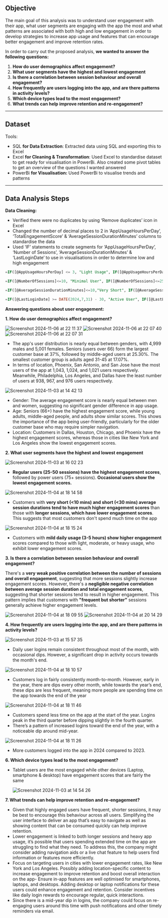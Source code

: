 
## Objective

The main goal of this analysis was to understand user engagement with their app, what user segments are engaging with the app the most and what patterns are associated with both high and low engagement in order to develop strategies to increase app usage and features that can encourage better engagement and improve retention rates. 

In order to carry out the proposed analysis, **we wanted to answer the following questions:**

1. **How do user demographics affect engagement?**
2. **What user segments have the highest and lowest engagement**
3. **Is there a correlation between session behaviour and overall engagement?**
4. **How frequently are users logging into the app, and are there patterns in activity levels?**
5. **Which device types lead to the most engagement?**
6. **What trends can help improve retention and re-engagement?**

---

## Dataset

Tools:

- SQL **for Data Extraction**:
Extracted data using SQL and exporting this to Excel
- Excel **for Cleaning & Transformation**:
Used Excel to standardise dataset to get ready for visualisation in PowerBi. Also created some pivot tables to get an overview of the questions I wanted answered
- PowerBi **for Visualisation:** Used PowerBi to visualise trends and patterns

---

## Data Analysis Steps

**Data Cleaning:**

- Verified there were no duplicates by using ‘Remove duplicates’ icon in Excel
- Changed the number of decimal places to 2 in ‘AppUsageHoursPerDay’, ‘TotalEngagementScore’ & ‘AverageSessionDurationMinutes’ columns to standardise the data
- Used ‘IF’ statements to create segments for ‘AppUsageHoursPerDay’, ‘Number of Sessions’, ‘AverageSessionDurationMinutes’ & ‘LastLoginDate’ to use in visualisations in order to determine low and  high engagement

```sql
=IF([@AppUsageHoursPerDay] <= 3, "Light Usage", IF([@AppUsageHoursPerDay] <= 5, "Mild Usage", IF([@AppUsageHoursPerDay] <=8, "Moderate Usage", "Heavy Usage")))
```

```sql
=IF([@NumberOfSessions]<=10, "Minimal User", IF([@NumberOfSessions]<=25, "Occasional User", IF([@NumberOfSessions]<=50, "Regular User",IF([@NumberOfSessions]<=75,"Engaged User","Power User"))))
```

```sql
=IF([@AverageSessionDurationMinutes]<=10,"Very Short", IF([@AverageSessionDurationMinutes]<= 30,"Short",IF([@AverageSessionDurationMinutes]<=60, "Long", "Extended")))
```

```sql
=IF([@LastLoginDate] >= DATE(2024,7,31) - 30, "Active User", IF([@LastLoginDate]>= DATE(2024,7,31) - 90, "Engaged User", IF([@LastLoginDate] >= DATE(2024,7,31) - 180, "Inactive User", "Churned User")))
```

**Answering questions about user engagement:**



**1. How do user demographics affect engagement?**


![Screenshot 2024-11-06 at 22 11 37](https://github.com/user-attachments/assets/2385e6f5-4990-4e45-8b93-9c78ff5698d9)
![Screenshot 2024-11-06 at 22 07 40](https://github.com/user-attachments/assets/7884462f-7033-4d1e-a33c-b272bbe6a34f)
![Screenshot 2024-11-06 at 22 07 31](https://github.com/user-attachments/assets/e9fe87f9-88fe-492e-b62c-2ab8c1ad0128)

- The app's user distribution is nearly equal between genders, with 4,999 males and 5,001 females. Seniors (users over 66) form the largest customer base at 37%, followed by middle-aged users at 25.30%. The smallest customer group is adults aged 31-45 at 17.07%.
- In terms of location, Phoenix, San Antonio, and San Jose have the most users of the app at 1,043, 1,024, and 1,021 users respectively. Meanwhile, Philadelphia, Los Angeles, and Dallas have the least number of users at 938, 967, and 976 users respectively.

![Screenshot 2024-11-03 at 14 42 13](https://github.com/user-attachments/assets/1b390918-94c7-4743-98ce-ccc9993ec316)

- Gender: The average engagement score is nearly equal between men and women, suggesting no significant gender difference in app usage.
- Age: Seniors (66+) have the highest engagement score, while young adults, middle-aged people, and adults show similar scores. This shows the importance of the app being user-friendly, particularly for the older customer base who may require simpler navigation.
- Location: Customers in Dallas, Houston, Chicago, and Phoenix have the highest engagement scores, whereas those in cities like New York and Los Angeles show the lowest engagement scores.


**2. What user segments have the highest and lowest engagement**

![Screenshot 2024-11-03 at 16 02 23](https://github.com/user-attachments/assets/545a7a7f-05ed-4582-b71c-7d079c60e57a)
- **Regular users (25-50 sessions) have the highest engagement scores**, followed by power users (75+ sessions). **Occasional users show the lowest engagement scores.**

![Screenshot 2024-11-04 at 18 14 58](https://github.com/user-attachments/assets/b2030916-db8a-4a16-8821-c9e48eac30d0)
- Customers with **very short (<10 mins) and short (<30 mins) average session durations tend to have much higher engagement scores** than those with **longer sessions, which have lower engagement scores**. This suggests that most customers don't spend much time on the app

![Screenshot 2024-11-04 at 18 15 24](https://github.com/user-attachments/assets/12bdf0b7-e919-4a59-a21b-5a0caf174d0a)

- Customers with **mild daily usage (3-5 hours) show higher engagement** scores compared to those with light, moderate, or heavy usage, who exhibit lower engagement scores.


**3. Is there a correlation between session behaviour and overall engagement?**

There's a **very** **weak positive correlation between the number of sessions and overall engagement**, suggesting that more sessions slightly increase engagement scores. However, there's a **negligible negative correlation between average session duration and total engagement scores**, suggesting that shorter sessions tend to result in higher engagement. This pattern implies that customers with **"frequent but shorter"** sessions generally achieve higher engagement levels. 

![Screenshot 2024-11-04 at 18 09 55](https://github.com/user-attachments/assets/741e82ea-2cf1-4022-9b66-6acd46cb1be9)
![Screenshot 2024-11-04 at 20 14 29](https://github.com/user-attachments/assets/5d7e08c2-641c-42c2-8338-c2cec070782a)


**4. How frequently are users logging into the app, and are there patterns in activity levels?**

![Screenshot 2024-11-03 at 15 57 35](https://github.com/user-attachments/assets/8197151e-cb84-4cb3-a536-3077ed90b83d)
- Daily user logins remain consistent throughout most of the month, with occasional dips. However, a significant drop in activity occurs towards the month's end.
  
![Screenshot 2024-11-04 at 18 10 57](https://github.com/user-attachments/assets/65ba1275-413a-445b-83c9-c4e371307747)
- Customers log in fairly consistently month-to-month. However, early in the year, there are dips every other month, while towards the year’s end, these dips are less frequent, meaning more people are spending time on the app towards the end of the year

![Screenshot 2024-11-04 at 18 11 46](https://github.com/user-attachments/assets/5a182ded-a624-4414-a829-5c5ebacb7478)
- Customers spend less time on the app at the start of the year.  Logins peak in the third quarter before dipping slightly in the fourth quarter.
- There’s a pattern of increased logins toward the end of the year, with a noticeable dip around mid-year.

![Screenshot 2024-11-04 at 18 11 26](https://github.com/user-attachments/assets/6e493544-adc1-4953-a116-22211933c379)
- More customers logged into the app in 2024 compared to 2023.

**6. Which device types lead to the most engagement?**

- Tablet users are the most engaged while other devices (Laptop, smartphone & desktop) have engagement scores that are fairly the same
    
    ![Screenshot 2024-11-03 at 14 54 26](https://github.com/user-attachments/assets/baf81034-64c7-474d-8613-e23666201be7)


**7. What trends can help improve retention and re-engagement?**

- Given that highly engaged users  have frequent, shorter sessions, it may be best to encourage this behaviour across all users. Simplifying the user interface to deliver an app that’s easy to navigate as well as showing content that can be consumed quickly can help improve retention.
- Lower engagement is linked to both longer sessions and heavy app usage, it’s possible that users spending extended time on the app are struggling to find what they need. To address this, the company might consider adding navigation aids or a live chat feature to help users find information or features more efficiently.
- Focus on targeting users in cities with lower engagement rates, like New York and Los Angeles. Possibly adding location-specific content to increase engagement to improve retention and boost overall interaction on the app- Ensure in-app features are well optimised for smartphones, laptops, and desktops. Adding desktop or laptop notifications for these users could enhance engagement and retention. Consider incentives like daily login rewards to encourage regular, quick interactions.
- Since there is a mid-year dip in logins, the company could focus on re-engaging users around this time with push notifications and other timely reminders via email.
